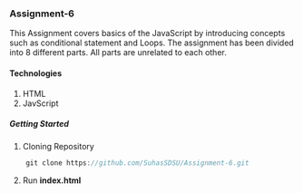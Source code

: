 ### Assignment-6
This Assignment covers basics of the JavaScript by introducing concepts such as conditional statement and Loops. The assignment has been divided into 8 different parts. All parts are unrelated to each other.

#### Technologies
1. HTML
2. JavScript

##### Getting Started
1. Cloning Repository
``` js
    git clone https://github.com/SuhasSDSU/Assignment-6.git
```
2. Run **index.html**